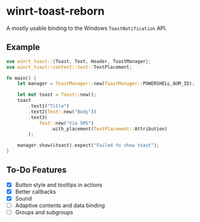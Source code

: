 # winrt-toast-reborn

A mostly usable binding to the Windows `ToastNotification` API.

## Example

```rust
use winrt_toast::{Toast, Text, Header, ToastManager};
use winrt_toast::content::text::TextPlacement;

fn main() {
    let manager = ToastManager::new(ToastManager::POWERSHELL_AUM_ID);

    let mut toast = Toast::new();
    toast
        .text1("Title")
        .text2(Text::new("Body"))
        .text3(
            Text::new("Via SMS")
                .with_placement(TextPlacement::Attribution)
        );

    manager.show(&toast).expect("Failed to show toast");
}
```

## To-Do Features

* [x] Button style and tooltips in actions
* [x] Better callbacks
* [x] Sound
* [ ] Adaptive contents and data binding
* [ ] Groups and subgroups